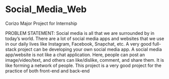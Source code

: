 # Social_Media_Web
Corizo Major Project for Internship

PROBLEM STATEMENT:
Social media is all that we are surrounded by in today’s world. There are a lot of social media apps and websites that we use in our daily lives like Instagram, Facebook, Snapchat, etc. A very good full-stack project can be developing your own social media app. A social media app/website is not like a chat application. Here, people can post an image/video/text, and others can like/dislike, comment, and share them. It is like forming a network of people. This project is a very good project for the practice of both front-end and back-end 

